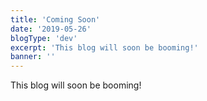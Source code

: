 ```yaml
---
title: 'Coming Soon'
date: '2019-05-26'
blogType: 'dev'
excerpt: 'This blog will soon be booming!'
banner: ''
---
```


This blog will soon be booming!
